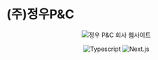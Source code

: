 # (주)정우P&C

<div align="center">
<img src="public/>

### 정우 P&C 회사 웹사이트

![Typescript](https://shields.io/badge/TypeScript-3178C6?logo=TypeScript&logoColor=FFF&style=flat-square)
![Next.js](https://img.shields.io/badge/next.js-000000?style=flat-squre&logo=nextdotjs&logoColor=white)
</div>
